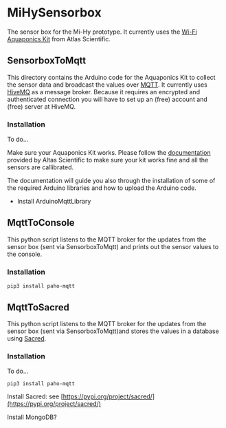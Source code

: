 # MiHySensorbox

The sensor box for the Mi-Hy prototype. It currently uses the [Wi-Fi Aquaponics Kit](https://atlas-scientific.com/product/wi-fi-aquaponics-kit/) from Atlas Scientific.

## SensorboxToMqtt

This directory contains the Arduino code for the Aquaponics Kit to collect the sensor data and broadcast the values over [MQTT](https://en.wikipedia.org/wiki/MQTT). It currently uses [HiveMQ](https://www.hivemq.com) as a message broker. Because it requires an encrypted and authenticated connection you will have to set up an (free) account and (free) server at HiveMQ.

### Installation

To do...


Make sure your Aquaponics Kit works. Please follow the [documentation](https://files.atlas-scientific.com/Wi-Fi-Aquaponics-kit-datasheet.pdf) provided by Altas Scientific to make sure your kit works fine and all the sensors are callibrated.

The documentation will guide you also through the installation of some of the required Arduino libraries and how to upload the Arduino code.


* Install ArduinoMqttLibrary


## MqttToConsole

This python script listens to the MQTT broker for the updates from the sensor box (sent via SensorboxToMqtt) and prints out the sensor values to the console.

### Installation

```pip3 install paho-mqtt```


## MqttToSacred

This python script listens to the MQTT broker for the updates from the sensor box (sent via SensorboxToMqtt)and stores the values in a database using [Sacred](https://sacred.readthedocs.io/en/stable/index.html).

### Installation

To do...

```pip3 install paho-mqtt```

Install Sacred: see [https://pypi.org/project/sacred/](https://pypi.org/project/sacred/)

Install MongoDB?




